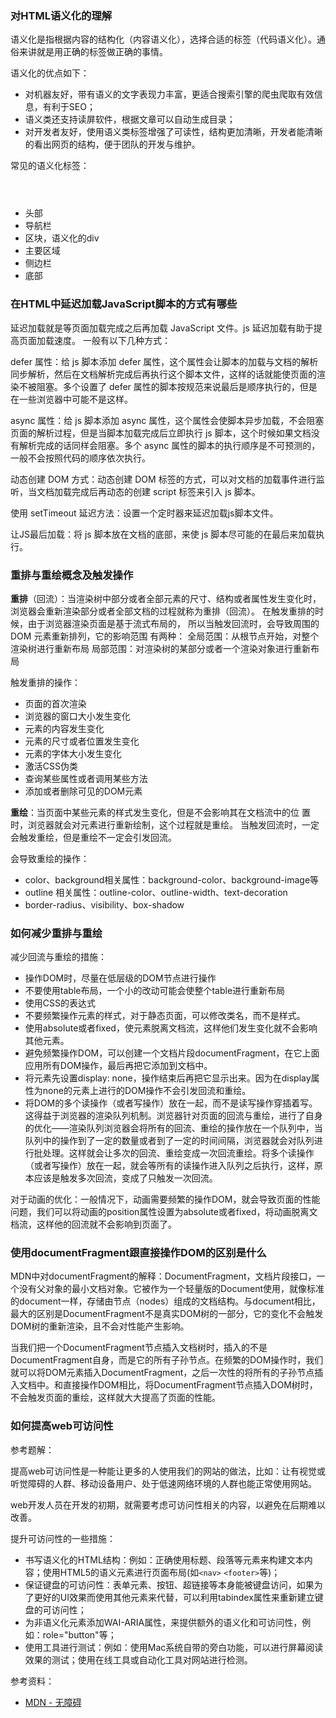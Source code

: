 ### 对HTML语义化的理解
语义化是指根据内容的结构化（内容语义化），选择合适的标签（代码语义化）。通俗来讲就是用正确的标签做正确的事情。

语义化的优点如下：
- 对机器友好，带有语义的文字表现力丰富，更适合搜索引擎的爬虫爬取有效信息，有利于SEO；
- 语义类还支持读屏软件，根据文章可以自动生成目录；
- 对开发者友好，使用语义类标签增强了可读性，结构更加清晰，开发者能清晰的看出网页的结构，便于团队的开发与维护。

常见的语义化标签：
- <header></header>头部
- <nav></nav>导航栏
- <section></section>区块，语义化的div
- <main></main>主要区域
- <aside></aside>侧边栏
- <footer></footer>底部

### 在HTML中延迟加载JavaScript脚本的方式有哪些
延迟加载就是等页面加载完成之后再加载 JavaScript 文件。js 延迟加载有助于提高页面加载速度。 一般有以下几种方式： 

defer 属性：给 js 脚本添加 defer 属性，这个属性会让脚本的加载与文档的解析同步解析，然后在文档解析完成后再执行这个脚本文件，这样的话就能使页面的渲染不被阻塞。多个设置了 defer 属性的脚本按规范来说最后是顺序执行的，但是在一些浏览器中可能不是这样。 

async 属性：给 js 脚本添加 async 属性，这个属性会使脚本异步加载，不会阻塞页面的解析过程，但是当脚本加载完成后立即执行 js 脚本，这个时候如果文档没有解析完成的话同样会阻塞。多个 async 属性的脚本的执行顺序是不可预测的，一般不会按照代码的顺序依次执行。 

动态创建 DOM 方式：动态创建 DOM 标签的方式，可以对文档的加载事件进行监听，当文档加载完成后再动态的创建 script 标签来引入 js 脚本。 

使用 setTimeout 延迟方法：设置一个定时器来延迟加载js脚本文件。

让JS最后加载：将 js 脚本放在文档的底部，来使 js 脚本尽可能的在最后来加载执行。


### 重排与重绘概念及触发操作
**重排**（回流）：当渲染树中部分或者全部元素的尺寸、结构或者属性发生变化时，浏览器会重新渲染部分或者全部文档的过程就称为重排（回流）。
在触发重排的时候，由于浏览器渲染页面是基于流式布局的， 所以当触发回流时，会导致周围的 DOM 元素重新排列，它的影响范围 有两种： 全局范围：从根节点开始，对整个渲染树进行重新布局 局部范围：对渲染树的某部分或者一个渲染对象进行重新布局

触发重排的操作： 
- 页面的首次渲染 
- 浏览器的窗口大小发生变化 
- 元素的内容发生变化 
- 元素的尺寸或者位置发生变化 
- 元素的字体大小发生变化 
- 激活CSS伪类 
- 查询某些属性或者调用某些方法 
- 添加或者删除可见的DOM元素

**重绘**：当页面中某些元素的样式发生变化，但是不会影响其在文档流中的位 置时，浏览器就会对元素进行重新绘制，这个过程就是重绘。
当触发回流时，一定会触发重绘，但是重绘不一定会引发回流。

会导致重绘的操作： 
- color、background相关属性：background-color、background-image等
- outline 相关属性：outline-color、outline-width、text-decoration
- border-radius、visibility、box-shadow

### 如何减少重排与重绘
减少回流与重绘的措施：
- 操作DOM时，尽量在低层级的DOM节点进行操作 
- 不要使用table布局，一个小的改动可能会使整个table进行重新布局
- 使用CSS的表达式
- 不要频繁操作元素的样式，对于静态页面，可以修改类名，而不是样式。
- 使用absolute或者fixed，使元素脱离文档流，这样他们发生变化就不会影响其他元素。
- 避免频繁操作DOM，可以创建一个文档片段documentFragment，在它上面应用所有DOM操作，最后再把它添加到文档中。
- 将元素先设置display: none，操作结束后再把它显示出来。因为在display属性为none的元素上进行的DOM操作不会引发回流和重绘。
- 将DOM的多个读操作（或者写操作）放在一起，而不是读写操作穿插着写。这得益于浏览器的渲染队列机制。浏览器针对页面的回流与重绘，进行了自身的优化——渲染队列浏览器会将所有的回流、重绘的操作放在一个队列中，当队列中的操作到了一定的数量或者到了一定的时间间隔，浏览器就会对队列进行批处理。这样就会让多次的回流、重绘变成一次回流重绘。将多个读操作（或者写操作）放在一起，就会等所有的读操作进入队列之后执行，这样，原本应该是触发多次回流，变成了只触发一次回流。

对于动画的优化：一般情况下，动画需要频繁的操作DOM，就会导致页面的性能问题，我们可以将动画的position属性设置为absolute或者fixed，将动画脱离文档流，这样他的回流就不会影响到页面了。

### 使用documentFragment跟直接操作DOM的区别是什么
MDN中对documentFragment的解释：DocumentFragment，文档片段接口，一个没有父对象的最小文档对象。它被作为一个轻量版的Document使用，就像标准的document一样，存储由节点（nodes）组成的文档结构。与document相比，最大的区别是DocumentFragment不是真实DOM树的一部分，它的变化不会触发DOM树的重新渲染，且不会对性能产生影响。 

当我们把一个DocumentFragment节点插入文档树时，插入的不是DocumentFragment自身，而是它的所有子孙节点。在频繁的DOM操作时，我们就可以将DOM元素插入DocumentFragment，之后一次性的将所有的子孙节点插入文档中。和直接操作DOM相比，将DocumentFragment节点插入DOM树时，不会触发页面的重绘，这样就大大提高了页面的性能。

### 如何提高web可访问性
参考题解：  

提高web可访问性是一种能让更多的人使用我们的网站的做法，比如：让有视觉或听觉障碍的人群、移动设备用户、处于低速网络环境的人群也能正常使用网站。

web开发人员在开发的初期，就需要考虑可访问性相关的内容，以避免在后期难以改善。

提升可访问性的一些措施：
- 书写语义化的HTML结构：例如：正确使用标题、段落等元素来构建文本内容；使用HTML5的语义元素进行页面布局(如`<nav>` `<footer>`等)；
- 保证键盘的可访问性：表单元素、按钮、超链接等本身能被键盘访问，如果为了更好的UI效果而使用其他元素来代替，可以利用tabindex属性来重新建立键盘的可访问性；
- 为非语义化元素添加WAI-ARIA属性，来提供额外的语义化和可访问性，例如：role="button"等；
- 使用工具进行测试：例如：使用Mac系统自带的旁白功能，可以进行屏幕阅读效果的测试；使用在线工具或自动化工具对网站进行检测。

参考资料：
- [MDN - 无障碍](https://developer.mozilla.org/zh-CN/docs/Web/Accessibility)
